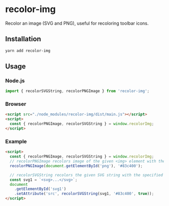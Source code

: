 # recolor-img

Recolor an image (SVG and PNG), useful for recoloring toolbar icons.

## Installation

```sh
yarn add recolor-img
```

## Usage

### Node.js

```js
import { recolorSVGString, recolorPNGImage } from 'recolor-img';
```

### Browser

```html
<script src="./node_modules/recolor-img/dist/main.js"></script>
<script>
  const { recolorPNGImage, recolorSVGString } = window.recolorImg;
</script>
```

### Example

```html
<script>
  const { recolorPNGImage, recolorSVGString } = window.recolorImg;
  // recolorPNGImage recolors image of the given <img> element with the specified color.
  recolorPNGImage(document.getElementById('png'), '#83c400');

  // recolorSVGString recolors the given SVG string with the specified color.
  const svg1 = `<svg>...</svg>`;
  document
    .getElementById('svg1')
    .setAttribute('src', recolorSVGString(svg1, '#83c400', true));
</script>
```
